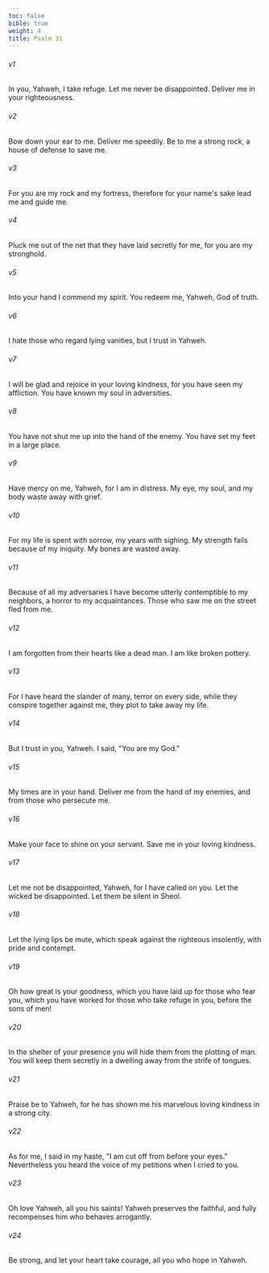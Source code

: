 ```yaml
---
toc: false
bible: true
weight: 4
title: Psalm 31
---
```




###### v1 
In you, Yahweh, I take refuge. Let me never be disappointed. Deliver me in your righteousness. 

###### v2 
Bow down your ear to me. Deliver me speedily. Be to me a strong rock, a house of defense to save me. 

###### v3 
For you are my rock and my fortress, therefore for your name's sake lead me and guide me. 

###### v4 
Pluck me out of the net that they have laid secretly for me, for you are my stronghold. 

###### v5 
Into your hand I commend my spirit. You redeem me, Yahweh, God of truth. 

###### v6 
I hate those who regard lying vanities, but I trust in Yahweh. 

###### v7 
I will be glad and rejoice in your loving kindness, for you have seen my affliction. You have known my soul in adversities. 

###### v8 
You have not shut me up into the hand of the enemy. You have set my feet in a large place. 

###### v9 
Have mercy on me, Yahweh, for I am in distress. My eye, my soul, and my body waste away with grief. 

###### v10 
For my life is spent with sorrow, my years with sighing. My strength fails because of my iniquity. My bones are wasted away. 

###### v11 
Because of all my adversaries I have become utterly contemptible to my neighbors, a horror to my acquaintances. Those who saw me on the street fled from me. 

###### v12 
I am forgotten from their hearts like a dead man. I am like broken pottery. 

###### v13 
For I have heard the slander of many, terror on every side, while they conspire together against me, they plot to take away my life. 

###### v14 
But I trust in you, Yahweh. I said, "You are my God." 

###### v15 
My times are in your hand. Deliver me from the hand of my enemies, and from those who persecute me. 

###### v16 
Make your face to shine on your servant. Save me in your loving kindness. 

###### v17 
Let me not be disappointed, Yahweh, for I have called on you. Let the wicked be disappointed. Let them be silent in Sheol. 

###### v18 
Let the lying lips be mute, which speak against the righteous insolently, with pride and contempt. 

###### v19 
Oh how great is your goodness, which you have laid up for those who fear you, which you have worked for those who take refuge in you, before the sons of men! 

###### v20 
In the shelter of your presence you will hide them from the plotting of man. You will keep them secretly in a dwelling away from the strife of tongues. 

###### v21 
Praise be to Yahweh, for he has shown me his marvelous loving kindness in a strong city. 

###### v22 
As for me, I said in my haste, "I am cut off from before your eyes." Nevertheless you heard the voice of my petitions when I cried to you. 

###### v23 
Oh love Yahweh, all you his saints! Yahweh preserves the faithful, and fully recompenses him who behaves arrogantly. 

###### v24 
Be strong, and let your heart take courage, all you who hope in Yahweh.
